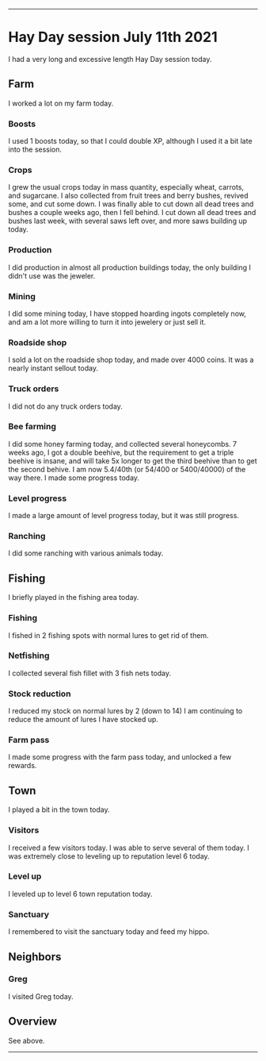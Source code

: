 
***

# Hay Day session July 11th 2021

I had a very long and excessive length Hay Day session today.

## Farm

I worked a lot on my farm today.

### Boosts

I used 1 boosts today, so that I could double XP, although I used it a bit late into the session.

### Crops

I grew the usual crops today in mass quantity, especially wheat, carrots, and sugarcane. I also collected from fruit trees and berry bushes, revived some, and cut some down. I was finally able to cut down all dead trees and bushes a couple weeks ago, then I fell behind. I cut down all dead trees and bushes last week, with several saws left over, and more saws building up today.

### Production

<!--
I did production in almost all production buildings today, as I didn't produce anything in the jeweler. I was up to normal speed on collecting and restocking production buildings.!-->

I did production in almost all production buildings today, the only building I didn't use was the jeweler.

### Mining

I did some mining today, I have stopped hoarding ingots completely now, and am a lot more willing to turn it into jewelery or just sell it.

### Roadside shop

I sold a lot on the roadside shop today, and made over 4000 coins. It was a nearly instant sellout today.

### Truck orders

I did not do any truck orders today.

### Bee farming

I did some honey farming today, and collected several honeycombs. 7 weeks ago, I got a double beehive, but the requirement to get a triple beehive is insane, and will take 5x longer to get the third beehive than to get the second behive. I am now 5.4/40th (or 54/400 or 5400/40000) of the way there. I made some progress today.

### Level progress

I made a large amount of level progress today, but it was still progress.

### Ranching

I did some ranching with various animals today.

## Fishing

I briefly played in the fishing area today.

### Fishing

I fished in 2 fishing spots with normal lures to get rid of them.

### Netfishing

I collected several fish fillet with 3 fish nets today.

### Stock reduction

I reduced my stock on normal lures by 2 (down to 14) I am continuing to reduce the amount of lures I have stocked up.

### Farm pass

I made some progress with the farm pass today, and unlocked a few rewards.

## Town

I played a bit in the town today.

### Visitors

I received a few visitors today. I was able to serve several of them today. I was extremely close to leveling up to reputation level 6 today.

### Level up

I leveled up to level 6 town reputation today.

### Sanctuary

I remembered to visit the sanctuary today and feed my hippo.

## Neighbors

### Greg

I visited Greg today.

## Overview

See above.

***
